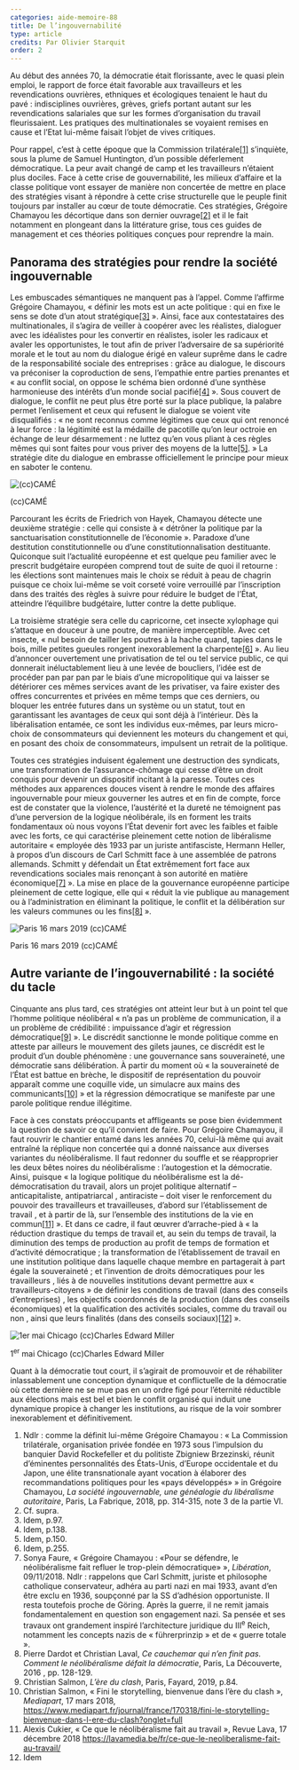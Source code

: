 ```yaml
---
categories: aide-memoire-88
title: De l’ingouvernabilité
type: article
credits: Par Olivier Starquit
order: 2
---
```

Au début des années 70, la démocratie était florissante, avec le quasi plein emploi, le rapport de force était favorable aux travailleurs et les revendications ouvrières, ethniques et écologiques tenaient le haut du pavé : indisciplines ouvrières, grèves, griefs portant autant sur les revendications salariales que sur les formes d’organisation du travail fleurissaient. Les pratiques des multinationales se voyaient remises en cause et l’Etat lui-même faisait l’objet de vives critiques.

Pour rappel, c’est à cette époque que la Commission trilatérale[[1]](#footnote-1) s’inquiète, sous la plume de Samuel Huntington, d’un possible déferlement démocratique. La peur avait changé de camp et les travailleurs n’étaient plus dociles. Face à cette crise de gouvernabilité, les milieux d’affaire et la classe politique vont essayer de manière non concertée de mettre en place des stratégies visant à répondre à cette crise structurelle que le peuple finit toujours par installer au cœur de toute démocratie. Ces stratégies, Grégoire Chamayou les décortique dans son dernier ouvrage[[2]](#footnote-2) et il le fait notamment en plongeant dans la littérature grise, tous ces guides de management et ces théories politiques conçues pour reprendre la main.

## Panorama des stratégies pour rendre la société ingouvernable

Les embuscades sémantiques ne manquent pas à l’appel. Comme l’affirme Grégoire Chamayou, « définir les mots est un acte politique : qui en fixe le sens se dote d’un atout stratégique[[3]](#footnote-3) ». Ainsi, face aux contestataires des multinationales, il s’agira de veiller à coopérer avec les réalistes, dialoguer avec les idéalistes pour les convertir en réalistes, isoler les radicaux et avaler les opportunistes, le tout afin de priver l’adversaire de sa supériorité morale et le tout au nom du dialogue érigé en valeur suprême dans le cadre de la responsabilité sociale des entreprises : grâce au dialogue, le discours va préconiser la coproduction de sens, l’empathie entre parties prenantes et  « au conflit social, on oppose le schéma bien ordonné d’une synthèse harmonieuse des intérêts d’un monde social pacifié[[4]](#footnote-4) ». Sous couvert de dialogue, le conflit ne peut plus être porté sur la place publique, la palabre permet l’enlisement et ceux qui refusent le dialogue se voient vite disqualifiés : « ne sont reconnus comme légitimes que ceux qui ont renoncé à leur force : la légitimité est la médaille de pacotille qu’on leur octroie en échange de leur désarmement : ne luttez qu’en vous pliant à ces règles mêmes qui sont faites pour vous priver des moyens de la lutte[[5]](#footnote-5). » La stratégie dite du dialogue en embrasse officiellement le principe pour mieux en saboter le contenu.

![(cc)CAMÉ](/assets/uploads/am88_p6_cc_came.jpg)

<span class="img-copyright">(cc)CAMÉ</span>

Parcourant les écrits de Friedrich von Hayek, Chamayou détecte une deuxième stratégie : celle qui consiste à « détrôner la politique par la sanctuarisation constitutionnelle de l’économie ». Paradoxe d’une destitution constitutionnelle ou d’une constitutionnalisation destituante. Quiconque suit l’actualité européenne et est quelque peu familier avec le prescrit budgétaire européen comprend tout de suite de quoi il retourne : les élections sont maintenues mais le choix se réduit à peau de chagrin puisque ce choix lui-même se voit corseté voire verrouillé par l’inscription dans des traités des règles à suivre pour réduire le budget de l’État, atteindre l’équilibre budgétaire, lutter contre la dette publique.

La troisième stratégie sera celle du capricorne, cet insecte xylophage qui s’attaque en douceur à une poutre, de manière imperceptible. Avec cet insecte, « nul besoin de tailler les poutres à la hache quand, tapies dans le bois, mille petites gueules rongent inexorablement la charpente[[6]](#footnote-6) ». Au lieu d’annoncer ouvertement une privatisation de tel ou tel service public, ce qui donnerait inéluctablement lieu à une levée de boucliers, l’idée est de procéder pan par pan par le biais d’une micropolitique qui va laisser se détériorer ces mêmes services avant de les privatiser, va faire exister des offres concurrentes et privées en même temps que ces derniers, ou bloquer les entrée futures dans un système ou un statut, tout en garantissant les avantages de ceux qui sont déjà à l’intérieur. Dès la libéralisation entamée, ce sont les individus eux-mêmes, par leurs micro-choix de consommateurs qui deviennent les moteurs du changement et qui, en posant des choix de consommateurs, impulsent un retrait de la politique.

Toutes ces stratégies induisent également une destruction des syndicats, une transformation de l’assurance-chômage qui cesse d’être un droit conquis pour devenir un dispositif incitant à la paresse.
Toutes ces méthodes aux apparences douces visent à rendre le monde des affaires ingouvernable pour mieux gouverner les autres et en fin de compte, force est de constater que la violence, l’austérité et la dureté ne témoignent pas d’une perversion de la logique néolibérale, ils en forment les traits fondamentaux où nous voyons l’État devenir fort avec les faibles et faible avec les forts, ce qui caractérise pleinement cette notion de libéralisme autoritaire « employée dès 1933 par un juriste antifasciste, Hermann Heller, à propos d’un discours de Carl Schmitt face à une assemblée de patrons allemands. Schmitt y défendait un État extrêmement fort face aux revendications sociales mais renonçant à son autorité en matière économique[[7]](#footnote-7) ». La mise en place de la gouvernance européenne participe pleinement de cette logique, elle qui « réduit la vie publique au management ou à l’administration en éliminant la politique, le conflit et la délibération sur les valeurs communes ou les fins[[8]](#footnote-8) ».

![Paris 16 mars 2019 (cc)CAMÉ](/assets/uploads/am88_p.6-7_starquit_paris16mars_-cc-came.jpg)

<span class="img-copyright">Paris 16 mars 2019 (cc)CAMÉ</span>

## Autre variante de l’ingouvernabilité : la société du tacle

Cinquante ans plus tard, ces stratégies ont atteint leur but à un point tel que l’homme politique néolibéral « n’a pas un problème de communication, il a un problème de crédibilité : impuissance d’agir et régression démocratique[[9]](#footnote-9) ». Le discrédit sanctionne le monde politique comme en atteste par ailleurs le mouvement des gilets jaunes, ce discrédit est le produit d’un double phénomène : une gouvernance sans souveraineté, une démocratie sans délibération. À partir du moment où « la souveraineté de l’État est battue en brèche, le dispositif de représentation du pouvoir apparaît comme une coquille vide, un simulacre aux mains des communicants[[10]](#footnote-10) » et la régression démocratique se manifeste par une parole politique rendue illégitime.

Face à ces constats préoccupants et affligeants se pose bien évidemment la question de savoir ce qu’il convient de faire. Pour Grégoire Chamayou, il faut rouvrir le chantier entamé dans les années 70, celui-là même qui avait entraîné la réplique non concertée qui a donné naissance aux diverses variantes du néolibéralisme. Il faut redonner du souffle et se réapproprier les deux bêtes noires du néolibéralisme : l’autogestion et la démocratie. Ainsi, puisque « la logique politique du néolibéralisme est la dé-démocratisation du travail, alors un projet politique alternatif – anticapitaliste, antipatriarcal , antiraciste – doit viser le renforcement du pouvoir des travailleurs et travailleuses, d’abord sur l’établissement de travail , et à partir de là, sur l’ensemble des institutions de la vie en commun[[11]](#footnote-11) ». 
Et dans ce cadre, il faut œuvrer d’arrache-pied à « la réduction drastique du temps de travail et, au sein du temps de travail, la diminution des temps de production au profit de temps de formation et d’activité démocratique ; la transformation de l’établissement de travail en une institution politique dans laquelle chaque membre en partagerait à part égale la souveraineté ;
et l’invention de droits démocratiques pour les travailleurs , liés à de nouvelles institutions devant permettre aux « travailleurs-citoyens » de définir les conditions de travail (dans des conseils d’entreprises) ,
les objectifs coordonnés de la production (dans des conseils économiques) et la qualification des activités sociales, comme du travail ou non , ainsi que leurs finalités (dans des conseils sociaux)[[12]](#footnote-12) ». 

![1er mai Chicago (cc)Charles Edward Miller](/assets/uploads/am88_p.6-7_starquit_1ermai_chicago_-cc-charles-edward-miller.jpg)

<span class="img-copyright">1<sup>er</sup> mai Chicago (cc)Charles Edward Miller</span>

Quant à la démocratie tout court, il s’agirait de promouvoir et de réhabiliter inlassablement une conception dynamique et conflictuelle de la démocratie où cette dernière ne se mue pas en un ordre figé pour l’éternité réductible aux élections mais est bel et bien le conflit organisé qui induit une dynamique propice à changer les institutions, au risque de la voir sombrer inexorablement et définitivement.

1. Ndlr : comme la définit lui-même Grégoire Chamayou : « La Commission trilatérale, organisation privée fondée en 1973 sous l’impulsion du banquier David Rockefeller et du politiste Zbigniew Brzezinski, réunit d’éminentes personnalités des États-Unis, d’Europe occidentale et du Japon, une élite transnationale ayant vocation à élaborer des recommandations politiques pour les «pays développés» » in Grégoire Chamayou, _La société ingouvernable, une généalogie du libéralisme autoritaire_, Paris, La Fabrique, 2018, pp. 314-315, note 3 de la partie VI.
2. Cf. supra.
3. Idem, p.97.
4. Idem, p.138.
5. Idem, p.150.
6. Idem, p.255.
7. Sonya Faure, « Grégoire Chamayou : «Pour se défendre, le néolibéralisme fait refluer le trop-plein démocratique» », _Libération_, 09/11/2018. Ndlr : rappelons que Carl Schmitt, juriste et philosophe catholique conservateur, adhéra au parti nazi en mai 1933, avant d’en être exclu en 1936, soupçonné par la SS d’adhésion opportuniste. Il resta toutefois proche de Göring. Après la guerre, il ne remit jamais fondamentalement en question son engagement nazi. Sa pensée et ses travaux ont grandement inspiré l’architecture juridique du III<sup>e</sup> Reich, notamment les concepts nazis de « führerprinzip » et de « guerre totale ».
8. Pierre Dardot et Christian Laval, _Ce cauchemar qui n’en finit pas. Comment le néolibéralisme défait la démocratie_, Paris, La Découverte, 2016 , pp. 128-129.
9. Christian Salmon, _L’ère du clash_, Paris, Fayard, 2019, p.84.
10. Christian Salmon, « Fini le storytelling, bienvenue dans l’ère du clash », _Mediapart_, 17 mars 2018, https://www.mediapart.fr/journal/france/170318/fini-le-storytelling-bienvenue-dans-l-ere-du-clash?onglet=full
11. Alexis Cukier, « Ce que le néolibéralisme fait au travail », Revue Lava, 17 décembre 2018 https://lavamedia.be/fr/ce-que-le-neoliberalisme-fait-au-travail/
12. Idem

